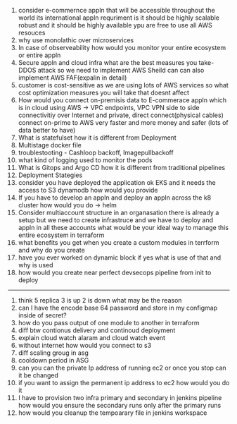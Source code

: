 1. consider e-commernce appln that will be accessible throughout the world its international appln requriment is it should be highly scalable robust and it should be highly available ypu are free to use all AWS resouces
2. why use monolathic over microservices
3. In case of observeability how would you monitor your entire ecosystem or entire appln
4. Secure appln and cloud infra what are the best measures you take- DDOS attack so we need to implement AWS Sheild can can also implement AWS FAF(expalin in detail)
5. customer is cost-sensitive as we are using lots of AWS services so what cost optimization measures you will take that doesnt affect
6. How would you connect on-premisis data to E-commerace appln which is in cloud using AWS -> VPC endpoints, VPC VPN side to side connectivitiy over Internet and private, direct connect(physical cables) connect on-prime to AWS very faster and more money and safer (lots of data better to have)
7. What is statefulset how it is different from Deployment
8. Multistage docker file
9. troublestooting - Cashloop backoff, Imagepullbackoff
10. what kind of logging used to monitor the pods
11. What is Gitops and Argo CD how it is different from traditional pipelines
12. Deployment Stategies
13. consider you have deployed the application ok EKS and it needs the access to S3 dynamodb how would you provide
14. If you have to develop an appln and deploy an appln across the k8 cluster how would you do -> helm
15. Consider multiaccount structure in an organasation there is already a setup but we need to create infrastruce and we have to deploy and appln in all these accounts what would be your ideal way to manage this entire ecosystem in terraform
16. what benefits you get when you create a custom modules in terrform and why do you create
17. have you ever worked on dynamic block if yes what is use of that and why is used
18. how would you create near perfect devsecops pipeline from init to deploy

----------------------------------
1. think 5 replica 3 is up 2 is down what may be the reason
2. can I have the encode base 64 password and store in my configmap inside of secret?
3. how do you pass output of one module to another in terraform
4. diff btw contionus delivery and continoud deployment
5. explain cloud watch alaram and cloud watch event
6. without internet how would you connect to s3
7. diff scaling groug in asg
8. cooldown period in ASG
9. can you can the private Ip address of running ec2 or once you stop can it be changed
10. if you want to assign the permanent ip address to ec2 how would you do it
11. I have to provision two infra primary and secondary in jenkins pipeline how would you ensure the secondary runs only after the primary runs
12. how would you cleanup the tempoarary file in jenkins workspace 
